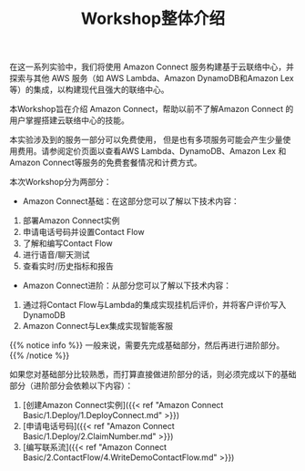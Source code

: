 ﻿---
title: "Workshop整体介绍"
chapter: false
weight: 1
---

在这一系列实验中，我们将使用 Amazon Connect 服务构建基于云联络中心，并探索与其他 AWS 服务（如 AWS Lambda、Amazon DynamoDB和Amazon Lex 等）的集成，以构建现代且强大的联络中心。

本Workshop旨在介绍 Amazon Connect，帮助以前不了解Amazon Connect 的用户掌握搭建云联络中心的技能。

 本实验涉及到的服务一部分可以免费使用， 但是也有多项服务可能会产生少量使用费用。请参阅定价页面以查看AWS Lambda、DynamoDB、Amazon Lex 和 Amazon Connect等服务的免费套餐情况和计费方式。

本次Workshop分为两部分：

- Amazon Connect基础：在这部分您可以了解以下技术内容：

1. 部署Amazon Connect实例
2. 申请电话号码并设置Contact Flow
3. 了解和编写Contact Flow
4. 进行语音/聊天测试
5. 查看实时/历史指标和报告

- Amazon Connect进阶：从部分您可以了解以下技术内容：

1. 通过将Contact Flow与Lambda的集成实现挂机后评价，并将客户评价写入DynamoDB
2. Amazon Connect与Lex集成实现智能客服


{{% notice info %}}
一般来说，需要先完成基础部分，然后再进行进阶部分。
{{% /notice  %}}

如果您对基础部分比较熟悉，而打算直接做进阶部分的话，则必须完成以下的基础部分（进阶部分会依赖以下内容）：
1. [创建Amazon Connect实例]({{< ref "Amazon Connect Basic/1.Deploy/1.DeployConnect.md" >}})
2. [申请电话号码]({{< ref "Amazon Connect Basic/1.Deploy/2.ClaimNumber.md" >}})
3. [编写联系流]({{< ref "Amazon Connect Basic/2.ContactFlow/4.WriteDemoContactFlow.md" >}})
